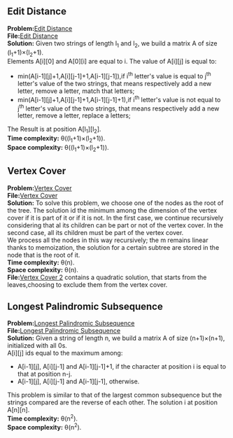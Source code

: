 ## Edit Distance
**Problem:**[Edit Distance](https://practice.geeksforgeeks.org/problems/edit-distance3702/1) \
**File:**[Edit Distance](https://github.com/eleonoradgr/CompetitiveProgramming/blob/master/Lecture21/editDistance.cpp) \
**Solution:** Given two strings of length l<sub>1</sub> and l<sub>2</sub>, we build a matrix A of size (l<sub>1</sub>+1)&times;(l<sub>2</sub>+1).\
Elements A[i][0] and A[0][i] are equal to i. The value of A[i][j] is equal to:
- min(A[i-1][j]+1,A[i][j-1]+1,A[i-1][j-1]),if i<sup>th</sup> letter's value is equal to j<sup>th</sup> letter's value of the two strings,
  that means respectively add a new letter, remove a letter, match that letters; 
- min(A[i-1][j]+1,A[i][j-1]+1,A[i-1][j-1]+1),if i<sup>th</sup> letter's value is not equal to j<sup>th</sup> letter's value of the two strings,
  that means respectively add a new letter, remove a letter, replace a letters;
  
The Result is at position A[l<sub>1</sub>][l<sub>2</sub>].\
  **Time complexity:** &theta;((l<sub>1</sub>+1)&times;(l<sub>2</sub>+1)).\
**Space complexity:** &theta;((l<sub>1</sub>+1)&times;(l<sub>2</sub>+1)).

## Vertex Cover
**Problem:**[Vertex Cover](https://www.spoj.com/problems/PT07X/) \
**File:**[Vertex Cover](https://github.com/eleonoradgr/CompetitiveProgramming/blob/master/Lecture21/vertexCover.cpp) \
**Solution:** To solve this problem, we choose one of the nodes as the root of the tree. The solution id the minimum among the dimension of the vertex cover if it is part of it or if it is not. In the first case, we continue recursively considering that al its children
can be part or not of the vertex cover. In the second case, all its children must be part of the vertex cover.\
We process all the nodes in this way recursively; the m remains linear thanks to memoization, the solution for a certain subtree are stored
in the node that is the root of it.\
**Time complexity:** &theta;(n).\
**Space complexity:** &theta;(n).\
**File:**[Vertex Cover 2](https://github.com/eleonoradgr/CompetitiveProgramming/blob/master/Lecture21/vertexCover2.cpp) contains a quadratic solution, that starts from the leaves,choosing to exclude them from the vertex cover.

## Longest Palindromic Subsequence
**Problem:**[Longest Palindromic Subsequence](https://practice.geeksforgeeks.org/problems/longest-palindromic-subsequence/0#) \
**File:**[Longest Palindromic Subsequence](https://github.com/eleonoradgr/CompetitiveProgramming/blob/master/Lecture21/palindSub.cpp) \
**Solution:** Given a string of length n, we build a matrix A of size (n+1)&times;(n+1), initialized with all 0s.\
A[i][j] ids equal to the maximum among:
- A[i-1][j], A[i][j-1] and A[i-1][j-1]+1, if the character at position i is equal to that at position n-j.
- A[i-1][j], A[i][j-1] and A[i-1][j-1], otherwise.

This problem is similar to that of the largest common subsequence but the strings compared are the reverse of each other.
The solution i at position A[n][n].\
**Time complexity:** &theta;(n<sup>2</sup>).\
**Space complexity:** &theta;(n<sup>2</sup>).
